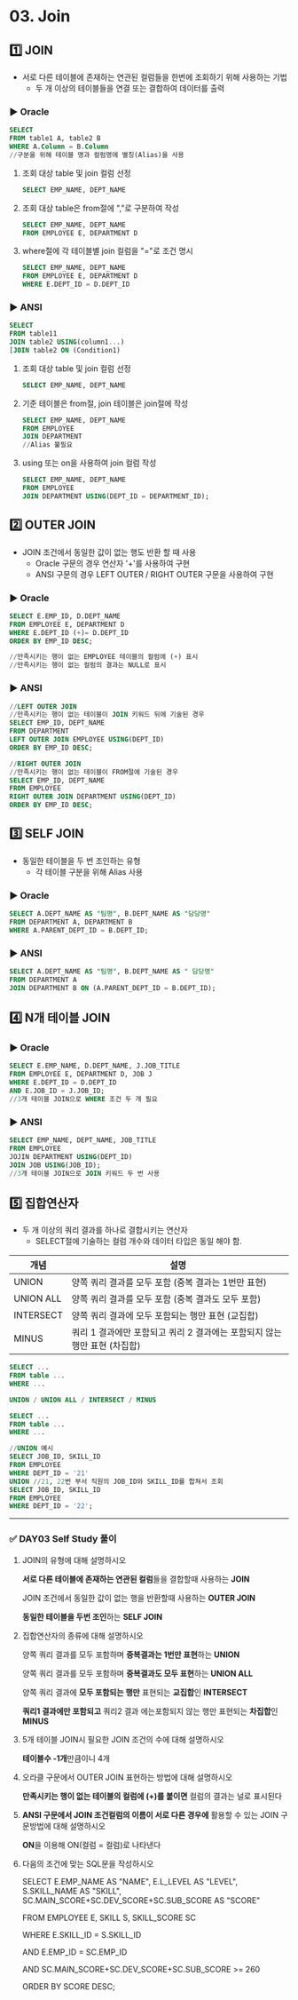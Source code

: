 # 03. Join

## 1️⃣ JOIN

* 서로 다른 테이블에 존재하는 연관된 컬럼들을 한번에 조회하기 위해 사용하는 기법
  * 두 개 이상의 테이블들을 연결 또는 결합하여 데이터를 출력

### ▶️ Oracle

```sql
SELECT
FROM table1 A, table2 B
WHERE A.Column = B.Column
//구분을 위해 테이블 명과 컬럼명에 별칭(Alias)을 사용
```

1. 조회 대상 table 및 join 컬럼 선정

   ```sql
   SELECT EMP_NAME, DEPT_NAME
   ```

2. 조회 대상 table은 from절에 ","로 구분하여 작성

   ```sql
   SELECT EMP_NAME, DEPT_NAME
   FROM EMPLOYEE E, DEPARTMENT D
   ```

3. where절에 각 테이블별 join 컬럼을 "="로 조건 명시

   ```sql
   SELECT EMP_NAME, DEPT_NAME
   FROM EMPLOYEE E, DEPARTMENT D
   WHERE E.DEPT_ID = D.DEPT_ID
   ```

### ▶️ ANSI

```SQL
SELECT
FROM table11
JOIN table2 USING(column1...)
[JOIN table2 ON (Condition1)
```

1. 조회 대상 table 및 join 컬럼 선정

   ```sql
   SELECT EMP_NAME, DEPT_NAME
   ```

2. 기준 테이블은 from절, join 테이블은 join절에 작성

   ```sql
   SELECT EMP_NAME, DEPT_NAME
   FROM EMPLOYEE
   JOIN DEPARTMENT
   //Alias 불필요
   ```

3. using 또는 on을 사용하여 join 컬럼 작성

   ```sql
   SELECT EMP_NAME, DEPT_NAME
   FROM EMPLOYEE
   JOIN DEPARTMENT USING(DEPT_ID = DEPARTMENT_ID);
   ```

## 2️⃣ OUTER JOIN

* JOIN 조건에서 동일한 값이 없는 행도 반환 할 때 사용
  * Oracle 구문의 경우 연산자 '+'를 사용하여 구현
  * ANSI 구문의 경우 LEFT OUTER / RIGHT OUTER 구문을 사용하여 구현

### ▶️ Oracle

```sql
SELECT E.EMP_ID, D.DEPT_NAME
FROM EMPLOYEE E, DEPARTMENT D
WHERE E.DEPT_ID (+)= D.DEPT_ID
ORDER BY EMP_ID DESC;

//만족시키는 행이 없는 EMPLOYEE 테이블의 컬럼에 (+) 표시
//만족시키는 행이 없는 컬럼의 결과는 NULL로 표시
```

### ▶️ ANSI

```sql
//LEFT OUTER JOIN
//만족시키는 행이 없는 테이블이 JOIN 키워드 뒤에 기술된 경우
SELECT EMP_ID, DEPT_NAME
FROM DEPARTMENT
LEFT OUTER JOIN EMPLOYEE USING(DEPT_ID)
ORDER BY EMP_ID DESC;

//RIGHT OUTER JOIN
//만족시키는 행이 없는 테이블이 FROM절에 기술된 경우
SELECT EMP_ID, DEPT_NAME
FROM EMPLOYEE
RIGHT OUTER JOIN DEPARTMENT USING(DEPT_ID)
ORDER BY EMP_ID DESC;
```



## 3️⃣ SELF JOIN

* 동일한 테이블을 두 번 조인하는 유형
  * 각 테이블 구분을 위해 Alias 사용

### ▶️ Oracle

```sql
SELECT A.DEPT_NAME AS "팀명", B.DEPT_NAME AS "담당명"
FROM DEPARTMENT A, DEPARTMENT B
WHERE A.PARENT_DEPT_ID = B.DEPT_ID;
```

### ▶️ ANSI

```sql
SELECT A.DEPT_NAME AS "팀명", B.DEPT_NAME AS " 담당명"
FROM DEPARTMENT A
JOIN DEPARTMENT B ON (A.PARENT_DEPT_ID = B.DEPT_ID);
```



## 4️⃣ N개 테이블 JOIN

### ▶️ Oracle

```sql
SELECT E.EMP_NAME, D.DEPT_NAME, J.JOB_TITLE
FROM EMPLOYEE E, DEPARTMENT D, JOB J
WHERE E.DEPT_ID = D.DEPT_ID
AND E.JOB_ID = J.JOB_ID;
//3개 테이블 JOIN으로 WHERE 조건 두 개 필요
```

### ▶️ ANSI

```sql
SELECT EMP_NAME, DEPT_NAME, JOB_TITLE
FROM EMPLOYEE
JOJIN DEPARTMENT USING(DEPT_ID)
JOIN JOB USING(JOB_ID);
//3개 테이블 JOIN으로 JOIN 키워드 두 번 사용
```

## 5️⃣ 집합연산자

* 두 개 이상의 쿼리 결과를 하나로 결합시키는 연산자
  * SELECT절에 기술하는 컬럼 개수와 데이터 타입은 동일 해야 함.

| 개념      | 설명                                                         |
| --------- | ------------------------------------------------------------ |
| UNION     | 양쪽 쿼리 결과를 모두 포함 (중복 결과는 1번만 표현)          |
| UNION ALL | 양쪽 쿼리 결과를 모두 포함 (중복 결과도 모두 포함)           |
| INTERSECT | 양쪽 쿼리 결과에 모두 포함되는 행만 표현 (교집합)            |
| MINUS     | 쿼리 1 결과에만 포함되고 쿼리 2 결과에는 포함되지 않는 행만 표현 (차집합) |

```sql
SELECT ...
FROM table ...
WHERE ...

UNION / UNION ALL / INTERSECT / MINUS

SELECT ...
FROM table ...
WHERE ...

//UNION 예시
SELECT JOB_ID, SKILL_ID
FROM EMPLOYEE
WHERE DEPT_ID = '21'
UNION //21, 22번 부서 직원의 JOB_ID와 SKILL_ID를 합쳐서 조회
SELECT JOB_ID, SKILL_ID
FROM EMPLOYEE
WHERE DEPT_ID = '22';
```



---

### ✅ DAY03 Self Study 풀이

1. JOIN의 유형에 대해 설명하시오

   **서로 다른 테이블에 존재하는 연관된 컬럼**들을 결합할때 사용하는 **JOIN**

   JOIN  조건에서 동일한 값이 없는 행을 반환할때 사용하는 **OUTER JOIN**

   **동일한 테이블을 두번 조인**하는 **SELF JOIN**

2. 집합연산자의 종류에 대해 설명하시오

   양쪽 쿼리 결과를 모두 포함하며 **중복결과는 1번만 표현**하는 **UNION**

   양쪽 쿼리 결과를 모두 포함하며 **중복결과도 모두 표현**하는 **UNION ALL**

   양쪽 쿼리 결과에 **모두 포함되는 행만** 표현되는 **교집합**인 **INTERSECT**

   **쿼리1 결과에만 포함되고** 쿼리2 결과 에는포함되지 않는 행만 표현되는 **차집합**인 **MINUS**

3. 5개 테이블 JOIN시 필요한 JOIN  조건의 수에 대해 설명하시오

   **테이블수 -1개**만큼이니 4개

4. 오라클 구문에서 OUTER JOIN 표현하는 방법에 대해 설명하시오

   **만족시키는 행이 없는 테이블의 컬럼에 (+)를 붙이면** 컬럼의 결과는 널로 표시된다

5. **ANSI 구문에서 JOIN 조건컬럼의 이름이 서로 다른 경우에** 활용할 수 있는 JOIN 구문방법에 대해 설명하시오

   **ON**을 이용해 ON(컬럼 = 컬럼)로 나타낸다

6. 다음의 조건에 맞는 SQL문을 작성하시오

   SELECT E.EMP_NAME AS "NAME", E.L_LEVEL AS "LEVEL", S.SKILL_NAME AS "SKILL", SC.MAIN_SCORE+SC.DEV_SCORE+SC.SUB_SCORE AS "SCORE"

   FROM EMPLOYEE E, SKILL S, SKILL_SCORE SC

   WHERE E.SKILL_ID = S.SKILL_ID

   AND E.EMP_ID = SC.EMP_ID

   AND SC.MAIN_SCORE+SC.DEV_SCORE+SC.SUB_SCORE >= 260

   ORDER BY SCORE DESC;